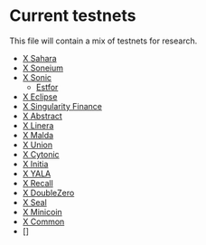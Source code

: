 # Current testnets

This file will contain a mix of testnets for research.


- [X Sahara](https://x.com/SaharaLabsAI)
- [X Soneium](https://x.com/soneium)
- [X Sonic](https://x.com/SonicLabs)
    - [Estfor](https://estfor.com/)
- [X Eclipse](https://x.com/EclipseFND)
- [X Singularity Finance](https://singularityfinance.ai/)
- [X Abstract](https://www.abs.xyz/)
- [X Linera]()
- [X Malda]()
- [X Union](https://dashboard.union.build/)
- [X Cytonic](https://app.cytonic.com/)
- [X Initia](https://app.testnet.initia.xyz/)
- [X YALA](https://app-testnet-v3.yala.org/)
- [X Recall](https://boost.absinthe.network/recall/)
- [X DoubleZero]()
- [X Seal](https://seal-example.vercel.app/)
- [X Minicoin](https://minicoin.xyz/#guUCiz5M)
- [X Common](https://common.xyz/)
- []

  







